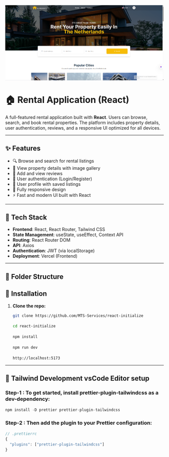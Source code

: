 ![alt text](image.png)

# 🏠 Rental Application (React)

A full-featured rental application built with **React**. Users can browse, search, and book rental properties. The platform includes property details, user authentication, reviews, and a responsive UI optimized for all devices.

---

## ✨ Features

- 🔍 Browse and search for rental listings
- 🏡 View property details with image gallery
- 📝 Add and view reviews
- 🔐 User authentication (Login/Register)
- 💾 User profile with saved listings
- 📱 Fully responsive design
- ⚡ Fast and modern UI built with React

---

## 🚀 Tech Stack

- **Frontend**: React, React Router, Tailwind CSS
- **State Management**: useState, useEffect, Context API
- **Routing**: React Router DOM
- **API**: Axios
- **Authentication**: JWT (via localStorage)
- **Deployment**: Vercel (Frontend)

---

## 📁 Folder Structure

## 🔧 Installation

1. **Clone the repo:**

   ```bash
   git clone https://github.com/MTS-Services/react-initialize

   cd react-initialize

   npm install

   npm run dev

   http://localhost:5173

   ```

---

## 🎨 Tailwind Development vsCode Editor setup

### Step-1 : To get started, install prettier-plugin-tailwindcss as a dev-dependency:

```js
npm install -D prettier prettier-plugin-tailwindcss
```

### Step-2 : Then add the plugin to your Prettier configuration:

```js
// .prettierrc
{
  "plugins": ["prettier-plugin-tailwindcss"]
}
```
